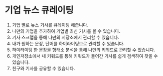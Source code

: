 # 기업 뉴스 큐레이팅
1. 기업 별로 뉴스 기사를 큐레이팅 해줍니다.
2. 나만의 기업을 추가하여 기업별 최신 기사를 볼 수 있습니다.
3. 기사 스크랩을 통해 나만의 저장소에서 관리할 수 있습니다.
4. 내가 원하는 문장, 단어를 하이라이팅으로 관리할 수 있습니다.
5. 하이라이팅 한 문장을 형태소 분석을 통해 나만의 키워드로 관리할 수 있습니다.
6. 개인저장소에서 내 키워드를 통해 키워드가 들어간 기사를 쉽게 검색하여 찾을 수 있습니다.
7. 친구와 기사를 공유할 수 있습니다.
